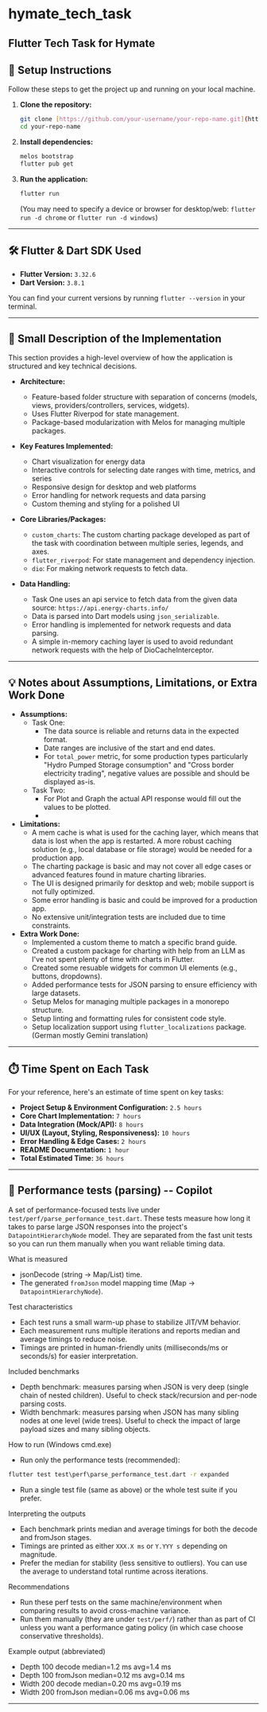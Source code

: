 # hymate_tech_task

Flutter Tech Task for Hymate
---

## 🚀 Setup Instructions

Follow these steps to get the project up and running on your local machine.

1. **Clone the repository:**
   ```bash
   git clone [https://github.com/your-username/your-repo-name.git](https://github.com/your-username/your-repo-name.git)
   cd your-repo-name
   ```
2. **Install dependencies:**
   ```bash
   melos bootstrap
   flutter pub get
   ```
3. **Run the application:**
   ```bash
   flutter run
   ```
   (You may need to specify a device or browser for desktop/web: `flutter run -d chrome` or
   `flutter run -d windows`)

---

## 🛠️ Flutter & Dart SDK Used

* **Flutter Version:** `3.32.6`
* **Dart Version:** `3.8.1`

You can find your current versions by running `flutter --version` in your terminal.

---

## 📝 Small Description of the Implementation

This section provides a high-level overview of how the application is structured and key technical
decisions.

* **Architecture:**
    * Feature-based folder structure with separation of concerns (models, views,
      providers/controllers, services, widgets).
    * Uses Flutter Riverpod for state management.
    * Package-based modularization with Melos for managing multiple packages.

* **Key Features Implemented:**
    * Chart visualization for energy data
    * Interactive controls for selecting date ranges with time, metrics, and series
    * Responsive design for desktop and web platforms
    * Error handling for network requests and data parsing
    * Custom theming and styling for a polished UI

* **Core Libraries/Packages:**
    * `custom_charts`: The custom charting package developed as part of the task with coordination
      between multiple series, legends, and axes.
    * `flutter_riverpod`: For state management and dependency injection.
    * `dio`: For making network requests to fetch data.

* **Data Handling:**
    * Task One uses an api service to fetch data from the given data source:
      `https://api.energy-charts.info/`
    * Data is parsed into Dart models using `json_serializable`.
    * Error handling is implemented for network requests and data parsing.
    * A simple in-memory caching layer is used to avoid redundant network requests with the help of
      DioCacheInterceptor.

---

## 💡 Notes about Assumptions, Limitations, or Extra Work Done

* **Assumptions:**
    * Task One:
        * The data source is reliable and returns data in the expected format.
        * Date ranges are inclusive of the start and end dates.
        * For `total_power` metric, for some production types particularly "Hydro Pumped Storage
          consumption" and "Cross border electricity trading", negative values are possible and
          should be displayed as-is.
    * Task Two:
        * For Plot and Graph the actual API response would fill out the values to be plotted.
        *
* **Limitations:**
    * A mem cache is what is used for the caching layer, which means that data is lost when the app
      is restarted. A more robust caching solution (e.g., local database or file storage) would be
      needed for a production app.
    * The charting package is basic and may not cover all edge cases or advanced features found in
      mature charting libraries.
    * The UI is designed primarily for desktop and web; mobile support is not fully optimized.
    * Some error handling is basic and could be improved for a production app.
    * No extensive unit/integration tests are included due to time constraints.
* **Extra Work Done:**
    * Implemented a custom theme to match a specific brand guide.
    * Created a custom package for charting with help from an LLM as I've not spent plenty of time
      with charts in Flutter.
    * Created some resuable widgets for common UI elements (e.g., buttons, dropdowns).
    * Added performance tests for JSON parsing to ensure efficiency with large datasets.
    * Setup Melos for managing multiple packages in a monorepo structure.
    * Setup linting and formatting rules for consistent code style.
    * Setup localization support using `flutter_localizations` package. (German mostly Gemini
      translation)

---

## ⏱️ Time Spent on Each Task

For your reference, here's an estimate of time spent on key tasks:

* **Project Setup & Environment Configuration:** `2.5 hours`
* **Core Chart Implementation:** `7 hours`
* **Data Integration (Mock/API):** `8 hours`
* **UI/UX (Layout, Styling, Responsiveness):** `10 hours`
* **Error Handling & Edge Cases:** `2 hours`
* **README Documentation:** `1 hour`
* **Total Estimated Time:** `36 hours`

---

## 🧪 Performance tests (parsing) -- Copilot

A set of performance-focused tests live under `test/perf/parse_performance_test.dart`. These tests
measure
how long it takes to parse large JSON responses into the project's `DatapointHierarchyNode` model.
They
are separated from the fast unit tests so you can run them manually when you want reliable timing
data.

What is measured

- jsonDecode (string -> Map/List) time.
- The generated `fromJson` model mapping time (Map -> `DatapointHierarchyNode`).

Test characteristics

- Each test runs a small warm-up phase to stabilize JIT/VM behavior.
- Each measurement runs multiple iterations and reports median and average timings to reduce noise.
- Timings are printed in human-friendly units (milliseconds/ms or seconds/s) for easier
  interpretation.

Included benchmarks

- Depth benchmark: measures parsing when JSON is very deep (single chain of nested children). Useful
  to
  check stack/recursion and per-node parsing costs.
- Width benchmark: measures parsing when JSON has many sibling nodes at one level (wide trees).
  Useful to
  check the impact of large payload sizes and many sibling objects.

How to run (Windows cmd.exe)

- Run only the performance tests (recommended):

```cmd
flutter test test\perf\parse_performance_test.dart -r expanded
```

- Run a single test file (same as above) or the whole test suite if you prefer.

Interpreting the outputs

- Each benchmark prints median and average timings for both the decode and fromJson stages.
- Timings are printed as either `XXX.X ms` or `Y.YYY s` depending on magnitude.
- Prefer the median for stability (less sensitive to outliers). You can use the average to
  understand total
  runtime across iterations.

Recommendations

- Run these perf tests on the same machine/environment when comparing results to avoid cross-machine
  variance.
- Run them manually (they are under `test/perf/`) rather than as part of CI unless you want a
  performance
  gating policy (in which case choose conservative thresholds).

Example output (abbreviated)

- Depth 100 decode median=1.2 ms avg=1.4 ms
- Depth 100 fromJson median=0.12 ms avg=0.14 ms
- Width 200 decode median=0.20 ms avg=0.19 ms
- Width 200 fromJson median=0.06 ms avg=0.06 ms

---

